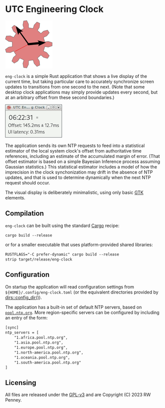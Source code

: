 # UTC Engineering Clock

![eng-clock logo](logo.svg)

`eng-clock` is a simple Rust application that shows a live display
of the current time, but taking particular care to accurately synchronize
screen updates to transitions from one second to the next.
(Note that some desktop clock applications may simply provide updates
every second, but at an arbitrary offset from these second boundaries.)

![eng-clock screenshot](images/screenshot.png "eng-clock running on ArchLinux")

The application sends its own NTP requests to feed into a statistical estimator
of the local system clock's offset from authoritative time references,
including an estimate of the accumulated margin of error.
(That offset estimator is based on a simple Bayesian Inference process
assuming Gaussian statistics.)
This statistical estimator includes a model of how the imprecision
in the clock synchonization may drift in the absence of NTP updates,
and that is used to determine dynamically when the next NTP request
should occur.

The visual display is deliberately minimalistic, using only basic
[GTK](https://gtk-rs.org/) elements.


## Compilation

`eng-clock` can be built using the standard
[Cargo](https://doc.rust-lang.org/cargo/) recipe:

    cargo build --release

or for a smaller executable that uses platform-provided shared libraries:

    RUSTFLAGS="-C prefer-dynamic" cargo build --release
    strip target/release/eng-clock


## Configuration

On startup the application will read configuration settings
from `${HOME}/.config/eng-clock.toml` (or the equivalent directories
provided by [dirs::config_dir()](https://docs.rs/dirs/5.0.1/dirs/fn.config_dir.html)).

The application has a built-in set of default NTP servers,
based on [`pool.ntp.org`](https://www.ntppool.org).
More region-specific servers can be configured by including
an entry of the form:

    [sync]
    ntp_servers = [
        "1.africa.pool.ntp.org",
        "1.asia.pool.ntp.org",
        "1.europe.pool.ntp.org",
        "1.north-america.pool.ntp.org",
        "1.oceania.pool.ntp.org",
        "1.south-america.pool.ntp.org"
    ]


## Licensing

All files are released under the
[GPL-v3](https://www.gnu.org/licenses/gpl-3.0.en.html)
and are Copyright (C) 2023 RW Penney.
